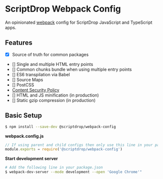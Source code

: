 # ScriptDrop Webpack Config

An opinionated [webpack](https://webpack.js.org/) config for ScriptDrop JavaScript and TypeScript apps.

## Features

* [x] Source of truth for common packages
* [] Single and multiple HTML entry points
* [] Common chunks bundle when using multiple entry points
* [] ES6 transpilation via Babel
* [] Source Maps
* [] PostCSS
* [Content Security Policy](https://developer.mozilla.org/en-US/docs/Web/HTTP/CSP)
* [] HTML and JS minification (in production)
* [] Static gzip compression (in production)

## Basic Setup

```sh
$ npm install --save-dev @scriptdrop/webpack-config
```

**webpack.config.js**

```js
// If using parent and child configs then only use this line in your parent config
module.exports = require('@scriptdrop/webpack-config')
```

**Start development server**

```sh
# Add the following line in your package.json
$ webpack-dev-server --mode development --open 'Google Chrome'"
```